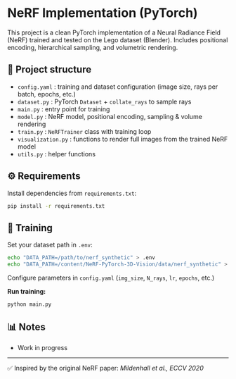 # NeRF Implementation (PyTorch)

This project is a clean PyTorch implementation of a Neural Radiance Field (NeRF) 
trained and tested on the Lego dataset (Blender). Includes positional encoding, hierarchical sampling, and volumetric rendering.

## 📂 Project structure
- `config.yaml` : training and dataset configuration (image size, rays per batch, epochs, etc.)
- `dataset.py` : PyTorch `Dataset` + `collate_rays` to sample rays
- `main.py` : entry point for training
- `model.py` : NeRF model, positional encoding, sampling & volume rendering
- `train.py` : `NeRFTrainer` class with training loop
- `visualization.py` : functions to render full images from the trained NeRF model
- `utils.py` : helper functions

## ⚙️ Requirements
Install dependencies from `requirements.txt`:
```bash
pip install -r requirements.txt
```

## 🚀 Training

Set your dataset path in `.env`:
```bash
echo "DATA_PATH=/path/to/nerf_synthetic" > .env
echo "DATA_PATH=/content/NeRF-PyTorch-3D-Vision/data/nerf_synthetic" > .env
```

Configure parameters in `config.yaml` (`img_size`, `N_rays`, `lr`, `epochs`, etc.)

**Run training:**
```bash
python main.py
```

## 📊 Notes

- Work in progress

---

✅ Inspired by the original NeRF paper: *Mildenhall et al., ECCV 2020*
